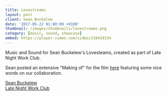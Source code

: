 ```yaml
---
title: Lovestreams
layout: post
client: Sean Buckelew
date: '2017-05-22 01:00:00 +0100'
thumbnail: /images/thumbnails/lovestreams.png
category: [music, sound, showcase]
embed: https://player.vimeo.com/video/218419154
---
```


Music and Sound for Sean Buckelew's Lovesteams, created as part of Late Night Work Club.

Sean posted an extensive "Making of" for the film [here](https://medium.com/@SeanBuckelew/lovestreams-making-of-48c7d0a3d81c) featuring some nice words on our collaboration.

[Sean Buckelew](http://seanbuckelew.com/)  
[Late Night Work Club](http://latenightworkclub.com/)
